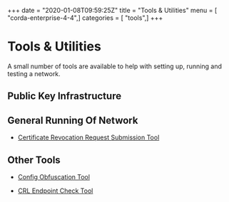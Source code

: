+++
date = "2020-01-08T09:59:25Z"
title = "Tools & Utilities"
menu = [ "corda-enterprise-4-4",]
categories = [ "tools",]
+++


# Tools & Utilities

A small number of tools are available to help with setting up, running and testing a network.


## Public Key Infrastructure



## General Running Of Network


* [Certificate Revocation Request Submission Tool](tool-crr-submission.md)



## Other Tools


* [Config Obfuscation Tool](config-obfuscation-tool.md)

* [CRL Endpoint Check Tool](crl-endpoint-check-tool.md)



